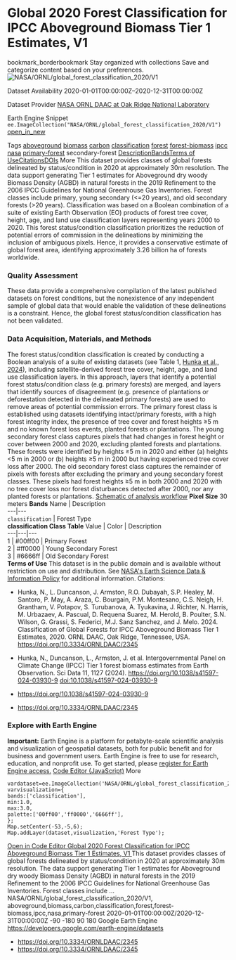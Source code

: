  
#  Global 2020 Forest Classification for IPCC Aboveground Biomass Tier 1 Estimates, V1 
bookmark_borderbookmark Stay organized with collections  Save and categorize content based on your preferences.
![NASA/ORNL/global_forest_classification_2020/V1](https://developers.google.com/earth-engine/datasets/images/NASA/NASA_ORNL_global_forest_classification_2020_V1_sample.png) 

Dataset Availability
    2020-01-01T00:00:00Z–2020-12-31T00:00:00Z 

Dataset Provider
     [ NASA ORNL DAAC at Oak Ridge National Laboratory ](https://doi.org/10.3334/ORNLDAAC/2345) 

Earth Engine Snippet
     `    ee.ImageCollection("NASA/ORNL/global_forest_classification_2020/V1")   ` [ open_in_new ](https://code.earthengine.google.com/?scriptPath=Examples:Datasets/NASA/NASA_ORNL_global_forest_classification_2020_V1) 

Tags
     [aboveground](https://developers.google.com/earth-engine/datasets/tags/aboveground) [biomass](https://developers.google.com/earth-engine/datasets/tags/biomass) [carbon](https://developers.google.com/earth-engine/datasets/tags/carbon) [classification](https://developers.google.com/earth-engine/datasets/tags/classification) [forest](https://developers.google.com/earth-engine/datasets/tags/forest) [forest-biomass](https://developers.google.com/earth-engine/datasets/tags/forest-biomass) [ipcc](https://developers.google.com/earth-engine/datasets/tags/ipcc) [nasa](https://developers.google.com/earth-engine/datasets/tags/nasa) [primary-forest](https://developers.google.com/earth-engine/datasets/tags/primary-forest)
secondary-forest
[Description](https://developers.google.com/earth-engine/datasets/catalog/NASA_ORNL_global_forest_classification_2020_V1#description)[Bands](https://developers.google.com/earth-engine/datasets/catalog/NASA_ORNL_global_forest_classification_2020_V1#bands)[Terms of Use](https://developers.google.com/earth-engine/datasets/catalog/NASA_ORNL_global_forest_classification_2020_V1#terms-of-use)[Citations](https://developers.google.com/earth-engine/datasets/catalog/NASA_ORNL_global_forest_classification_2020_V1#citations)[DOIs](https://developers.google.com/earth-engine/datasets/catalog/NASA_ORNL_global_forest_classification_2020_V1#dois) More
This dataset provides classes of global forests delineated by status/condition in 2020 at approximately 30m resolution. The data support generating Tier 1 estimates for Aboveground dry woody Biomass Density (AGBD) in natural forests in the 2019 Refinement to the 2006 IPCC Guidelines for National Greenhouse Gas Inventories. Forest classes include primary, young secondary (<=20 years), and old secondary forests (>20 years). Classification was based on a Boolean combination of a suite of existing Earth Observation (EO) products of forest tree cover, height, age, and land use classification layers representing years 2000 to 2020. This forest status/condition classification prioritizes the reduction of potential errors of commission in the delineations by minimizing the inclusion of ambiguous pixels. Hence, it provides a conservative estimate of global forest area, identifying approximately 3.26 billion ha of forests worldwide.
### Quality Assessment
These data provide a comprehensive compilation of the latest published datasets on forest conditions, but the nonexistence of any independent sample of global data that would enable the validation of these delineations is a constraint. Hence, the global forest status/condition classification has not been validated.
### Data Acquisition, Materials, and Methods
The forest status/condition classification is created by conducting a Boolean analysis of a suite of existing datasets (see Table 1, [Hunka et al., 2024](https://doi.org/10.1038/s41597-024-03930-9)), including satellite-derived forest tree cover, height, age, and land use classification layers. In this approach, layers that identify a potential forest status/condition class (e.g. primary forests) are merged, and layers that identify sources of disagreement (e.g. presence of plantations or deforestation detected in the delineated primary forests) are used to remove areas of potential commission errors.
The primary forest class is established using datasets identifying intact/primary forests, with a high forest integrity index, the presence of tree cover and forest heights ≥5 m and no known forest loss events, planted forests or plantations.
The young secondary forest class captures pixels that had changes in forest height or cover between 2000 and 2020, excluding planted forests and plantations. These forests were identified by heights ≥5 m in 2020 and either (a) heights <5 m in 2000 or (b) heights ≥5 m in 2000 but having experienced tree cover loss after 2000.
The old secondary forest class captures the remainder of pixels with forests after excluding the primary and young secondary forest classes. These pixels had forest heights ≥5 m in both 2000 and 2020 with no tree cover loss nor forest disturbances detected after 2000, nor any planted forests or plantations.
[Schematic of analysis workflow](https://daac.ornl.gov/CMS/guides/CMS_Global_Forest_Age_Fig2.jpg)
**Pixel Size** 30 meters 
**Bands**
Name | Description  
---|---  
`classification` | Forest Type  
**classification Class Table**
Value | Color | Description  
---|---|---  
1 | #00ff00 | Primary Forest  
2 | #ff0000 | Young Secondary Forest  
3 | #6666ff | Old Secondary Forest  
**Terms of Use**
This dataset is in the public domain and is available without restriction on use and distribution. See [NASA's Earth Science Data & Information Policy](https://www.earthdata.nasa.gov/engage/open-data-services-and-software/data-and-information-policy) for additional information.
Citations:
  * Hunka, N., L. Duncanson, J. Armston, R.O. Dubayah, S.P. Healey, M. Santoro, P. May, A. Araza, C. Bourgain, P.M. Montesano, C.S. Neigh, H. Grantham, V. Potapov, S. Turubanova, A. Tyukavina, J. Richter, N. Harris, M. Urbazaev, A. Pascual, D. Requena Suarez, M. Herold, B. Poulter, S.N. Wilson, G. Grassi, S. Federici, M.J. Sanz Sanchez, and J. Melo. 2024. Classification of Global Forests for IPCC Aboveground Biomass Tier 1 Estimates, 2020. ORNL DAAC, Oak Ridge, Tennessee, USA. <https://doi.org/10.3334/ORNLDAAC/2345>
  * Hunka, N., Duncanson, L., Armston, J. et al. Intergovernmental Panel on Climate Change (IPCC) Tier 1 forest biomass estimates from Earth Observation. Sci Data 11, 1127 (2024). https://doi.org/10.1038/s41597-024-03930-9 [doi:10.1038/s41597-024-03930-9](https://doi.org/10.1038/s41597-024-03930-9)


  * [ https://doi.org/10.1038/s41597-024-03930-9 ](https://doi.org/10.1038/s41597-024-03930-9)
  * [ https://doi.org/10.3334/ORNLDAAC/2345 ](https://doi.org/10.3334/ORNLDAAC/2345)


### Explore with Earth Engine
**Important:** Earth Engine is a platform for petabyte-scale scientific analysis and visualization of geospatial datasets, both for public benefit and for business and government users. Earth Engine is free to use for research, education, and nonprofit use. To get started, please [register for Earth Engine access.](https://console.cloud.google.com/earth-engine)
[Code Editor (JavaScript)](https://developers.google.com/earth-engine/datasets/catalog/NASA_ORNL_global_forest_classification_2020_V1#code-editor-javascript-sample) More
```
vardataset=ee.ImageCollection('NASA/ORNL/global_forest_classification_2020/V1');
varvisualization={
bands:['classification'],
min:1.0,
max:3.0,
palette:['00ff00','ff0000','6666ff'],
};
Map.setCenter(-53,-5,6);
Map.addLayer(dataset,visualization,'Forest Type');
```
[ Open in Code Editor ](https://code.earthengine.google.com/?scriptPath=Examples:Datasets/NASA/NASA_ORNL_global_forest_classification_2020_V1)
[ Global 2020 Forest Classification for IPCC Aboveground Biomass Tier 1 Estimates, V1 ](https://developers.google.com/earth-engine/datasets/catalog/NASA_ORNL_global_forest_classification_2020_V1)
This dataset provides classes of global forests delineated by status/condition in 2020 at approximately 30m resolution. The data support generating Tier 1 estimates for Aboveground dry woody Biomass Density (AGBD) in natural forests in the 2019 Refinement to the 2006 IPCC Guidelines for National Greenhouse Gas Inventories. Forest classes include …
NASA/ORNL/global_forest_classification_2020/V1, aboveground,biomass,carbon,classification,forest,forest-biomass,ipcc,nasa,primary-forest 
2020-01-01T00:00:00Z/2020-12-31T00:00:00Z
-90 -180 90 180 
Google Earth Engine
https://developers.google.com/earth-engine/datasets
  * [ https://doi.org/10.3334/ORNLDAAC/2345 ](https://doi.org/https://doi.org/10.3334/ORNLDAAC/2345)
  * [ https://doi.org/10.3334/ORNLDAAC/2345 ](https://doi.org/https://developers.google.com/earth-engine/datasets/catalog/NASA_ORNL_global_forest_classification_2020_V1)


